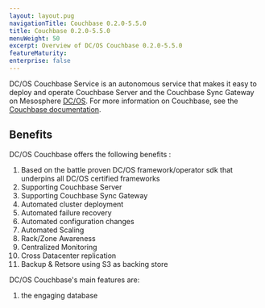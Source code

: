 ```yaml
---
layout: layout.pug
navigationTitle: Couchbase 0.2.0-5.5.0
title: Couchbase 0.2.0-5.5.0
menuWeight: 50
excerpt: Overview of DC/OS Couchbase 0.2.0-5.5.0
featureMaturity:
enterprise: false
---
```


DC/OS Couchbase Service is an autonomous service that makes it easy to deploy and operate Couchbase Server and the Couchbase Sync Gateway on Mesosphere [DC/OS](https://mesosphere.com/product/). For more information on Couchbase, see the [Couchbase documentation](https://developer.couchbase.com/documentation/server/current/introduction/intro.html).

## Benefits
DC/OS Couchbase offers the following benefits :
1. Based on the battle proven DC/OS framework/operator sdk that underpins all DC/OS certified frameworks
2. Supporting Couchbase Server
3. Supporting Couchbase Sync Gateway
4. Automated cluster deployment
6. Automated failure recovery
7. Automated configuration changes
8. Automated Scaling
9. Rack/Zone Awareness
10. Centralized Monitoring
11. Cross Datacenter replication
12. Backup & Retsore using S3 as backing store

DC/OS Couchbase's main features are:
1. the engaging database
